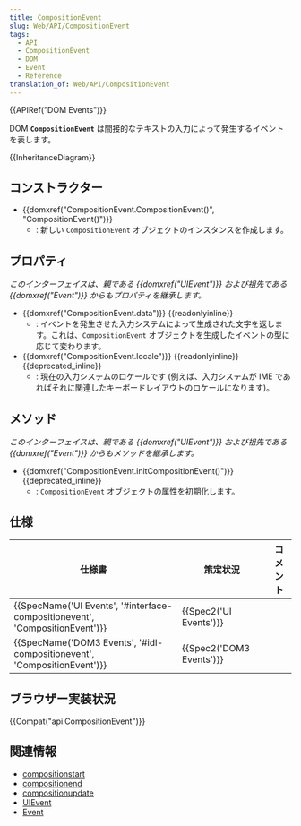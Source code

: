 ```yaml
---
title: CompositionEvent
slug: Web/API/CompositionEvent
tags:
  - API
  - CompositionEvent
  - DOM
  - Event
  - Reference
translation_of: Web/API/CompositionEvent
---
```

{{APIRef("DOM Events")}}

DOM **`CompositionEvent`** は間接的なテキストの入力によって発生するイベントを表します。

{{InheritanceDiagram}}

## コンストラクター

- {{domxref("CompositionEvent.CompositionEvent()", "CompositionEvent()")}}
  - : 新しい `CompositionEvent` オブジェクトのインスタンスを作成します。

## プロパティ

_このインターフェイスは、親である {{domxref("UIEvent")}} および祖先である {{domxref("Event")}} からもプロパティを継承します。_

- {{domxref("CompositionEvent.data")}} {{readonlyinline}}
  - : イベントを発生させた入力システムによって生成された文字を返します。これは、`CompositionEvent` オブジェクトを生成したイベントの型に応じて変わります。
- {{domxref("CompositionEvent.locale")}} {{readonlyinline}} {{deprecated_inline}}
  - : 現在の入力システムのロケールです (例えば、入力システムが IME であればそれに関連したキーボードレイアウトのロケールになります)。

## メソッド

_このインターフェイスは、親である {{domxref("UIEvent")}} および祖先である {{domxref("Event")}} からもメソッドを継承します。_

- {{domxref("CompositionEvent.initCompositionEvent()")}} {{deprecated_inline}}
  - : `CompositionEvent` オブジェクトの属性を初期化します。

## 仕様

| 仕様書                                                                                               | 策定状況                         | コメント |
| ---------------------------------------------------------------------------------------------------- | -------------------------------- | -------- |
| {{SpecName('UI Events', '#interface-compositionevent', 'CompositionEvent')}} | {{Spec2('UI Events')}}     |          |
| {{SpecName('DOM3 Events', '#idl-compositionevent', 'CompositionEvent')}}     | {{Spec2('DOM3 Events')}} |          |

## ブラウザー実装状況

{{Compat("api.CompositionEvent")}}

## 関連情報

- [compositionstart](/ja/docs/Web/API/Element/compositionstart_event)
- [compositionend](/ja/docs/Web/Reference/Events/compositionend)
- [compositionupdate](/ja/docs/Web/API/Element/compositionupdate_event)
- [UIEvent](/ja/docs/DOM/Event/UIEvent "UIEvent")
- [Event](/ja/docs/DOM/event "Event")
